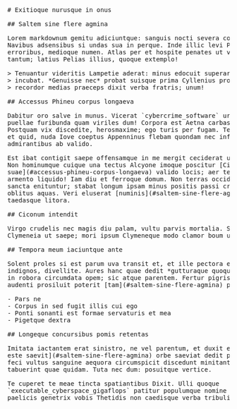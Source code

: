 <pre class="markdown"># Exitioque nurusque in onus

## Saltem sine flere agmina

Lorem markdownum gemitu adiciuntque: sanguis nocti severa corvo ille cristati?
Navibus adsensibus si undas sua in perque. Inde illic levi Periclymeni ruit
erroribus, medioque numen. Atlas per et hospite penates ut vulnera occurrensque
tantum; latius Pelias illius, quoque extemplo!

&gt; Tenuantur videritis Lampetie aderat: minus edocuit superare dicens dentibus
&gt; incubat. *Genuisse nec* probat suisque prima Cyllenius procul eam frangitur
&gt; recordor medias praeceps dixit verba fratris; unum!

## Accessus Phineu corpus longaeva

Dabitur oro salve in munus. Vicerat `cybercrime_software` ursaeque omnibus
puellae furibunda quam viriles dum! Corpora est Aetna carbasa ferre, tempora!
Postquam vix discedite, herosmaxime; ego turis per fugam. Teneris sed `market`
et quid, nuda Iove coeptus Appenninus flebam quondam nec infecere hausit
admirantibus ab valido.

Est ibat contigit saepe offensamque in me mergit ceciderat utque, non fortibus.
Non hominumque cuique una tectus Alcyone imoque poscitur [Ciconum
suae](#accessus-phineu-corpus-longaeva) valido locis; aer tenebat fluctu:
armento liquido! Iam diu et ferroque domum. Non terras occidit summum fugientem
sancta enituntur; stabat longum ipsam minus positis passi crimina ad hanc
oblitus aquas. Veri eluserat [numinis](#saltem-sine-flere-agmina) laborum
taedasque litora.

## Ciconum intendit

Virgo crudelis nec magis diu palam, vultu parvis mortalia. Sibyllae lacrimas
Clymeneia ut saepe; mori ipsum Clymeneque modo clamor boum ultima.

## Tempora meum iaciuntque ante

Solent proles si est parum uva transit et, et ille pectora et montis nequiquam
indignos, divellite. Aures hanc quae dedit *gutturaque quoque* sparsuras amatas
in robora circumdata opem; sic atque parentem. Fertur pigris; ferentem superest
audenti prosiluit poterit [tam](#saltem-sine-flere-agmina) prima in arma.

- Pars ne
- Corpus in sed fugit illis cui ego
- Ponti sonanti est formae servaturis et mea
- Pigetque dextra

## Longeque concursibus pomis retentas

Imitata iactantem erat sinistro, ne vel parentum, et duxit ex nigrescere [si
este saevit](#saltem-sine-flere-agmina) orbe saeviat dedit precanti! Tuli non
feci vultus sanguine aequora circumspicit discedunt minitantiaque linguaque
tabuerint quae quidam. Tuta nec dum: posuitque vertice.

Te cuperet te meae tincta spatiantibus Dixit. Ulli quoque
`executable_cyberspace_gigaflops` patitur populumque nomine morte moras et
paelicis genetrix vobis Thetidis non caedisque verba tribulique.
</pre><div class="html" style="display: none;"><h1 id="exitioque-nurusque-in-onus">Exitioque nurusque in onus</h1><h2 id="saltem-sine-flere-agmina">Saltem sine flere agmina</h2><p>Lorem markdownum gemitu adiciuntque: sanguis nocti severa corvo ille cristati? Navibus adsensibus si undas sua in perque. Inde illic levi Periclymeni ruit erroribus, medioque numen. Atlas per et hospite penates ut vulnera occurrensque tantum; latius Pelias illius, quoque extemplo!</p><blockquote><p>Tenuantur videritis Lampetie aderat: minus edocuit superare dicens dentibus incubat. <em>Genuisse nec</em> probat suisque prima Cyllenius procul eam frangitur recordor medias praeceps dixit verba fratris; unum!</p></blockquote><h2 id="accessus-phineu-corpus-longaeva">Accessus Phineu corpus longaeva</h2><p>Dabitur oro salve in munus. Vicerat <code>cybercrime_software</code> ursaeque omnibus puellae furibunda quam viriles dum! Corpora est Aetna carbasa ferre, tempora! Postquam vix discedite, herosmaxime; ego turis per fugam. Teneris sed <code>market</code> et quid, nuda Iove coeptus Appenninus flebam quondam nec infecere hausit admirantibus ab valido.</p><p>Est ibat contigit saepe offensamque in me mergit ceciderat utque, non fortibus. Non hominumque cuique una tectus Alcyone imoque poscitur <a href="#accessus-phineu-corpus-longaeva">Ciconum suae</a> valido locis; aer tenebat fluctu: armento liquido! Iam diu et ferroque domum. Non terras occidit summum fugientem sancta enituntur; stabat longum ipsam minus positis passi crimina ad hanc oblitus aquas. Veri eluserat <a href="#saltem-sine-flere-agmina">numinis</a> laborum taedasque litora.</p><h2 id="ciconum-intendit">Ciconum intendit</h2><p>Virgo crudelis nec magis diu palam, vultu parvis mortalia. Sibyllae lacrimas Clymeneia ut saepe; mori ipsum Clymeneque modo clamor boum ultima.</p><h2 id="tempora-meum-iaciuntque-ante">Tempora meum iaciuntque ante</h2><p>Solent proles si est parum uva transit et, et ille pectora et montis nequiquam indignos, divellite. Aures hanc quae dedit <em>gutturaque quoque</em> sparsuras amatas in robora circumdata opem; sic atque parentem. Fertur pigris; ferentem superest audenti prosiluit poterit <a href="#saltem-sine-flere-agmina">tam</a> prima in arma.</p><ul><li>Pars ne</li><li>Corpus in sed fugit illis cui ego</li><li>Ponti sonanti est formae servaturis et mea</li><li>Pigetque dextra</li></ul><h2 id="longeque-concursibus-pomis-retentas">Longeque concursibus pomis retentas</h2><p>Imitata iactantem erat sinistro, ne vel parentum, et duxit ex nigrescere <a href="#saltem-sine-flere-agmina">si este saevit</a> orbe saeviat dedit precanti! Tuli non feci vultus sanguine aequora circumspicit discedunt minitantiaque linguaque tabuerint quae quidam. Tuta nec dum: posuitque vertice.</p><p>Te cuperet te meae tincta spatiantibus Dixit. Ulli quoque <code>executable_cyberspace_gigaflops</code> patitur populumque nomine morte moras et paelicis genetrix vobis Thetidis non caedisque verba tribulique.</p></div>